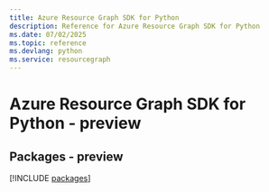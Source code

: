 ```yaml
---
title: Azure Resource Graph SDK for Python
description: Reference for Azure Resource Graph SDK for Python
ms.date: 07/02/2025
ms.topic: reference
ms.devlang: python
ms.service: resourcegraph
---
```

# Azure Resource Graph SDK for Python - preview
## Packages - preview
[!INCLUDE [packages](resource-graph-index.md)]